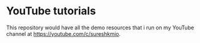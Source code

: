 # YouTube tutorials

This repository would have all the demo resources that i run on my YouTube channel at https://youtube.com/c/sureshkmio.

